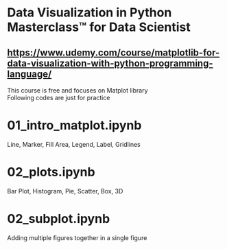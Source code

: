 # Data Visualization in Python Masterclass™ for Data Scientist

## https://www.udemy.com/course/matplotlib-for-data-visualization-with-python-programming-language/

This course is free and focuses on Matplot library<br/>
Following codes are just for practice

# 01_intro_matplot.ipynb

Line, Marker, Fill Area, Legend, Label, Gridlines

# 02_plots.ipynb

Bar Plot, Histogram, Pie, Scatter, Box, 3D

# 02_subplot.ipynb

Adding multiple figures together in a single figure


